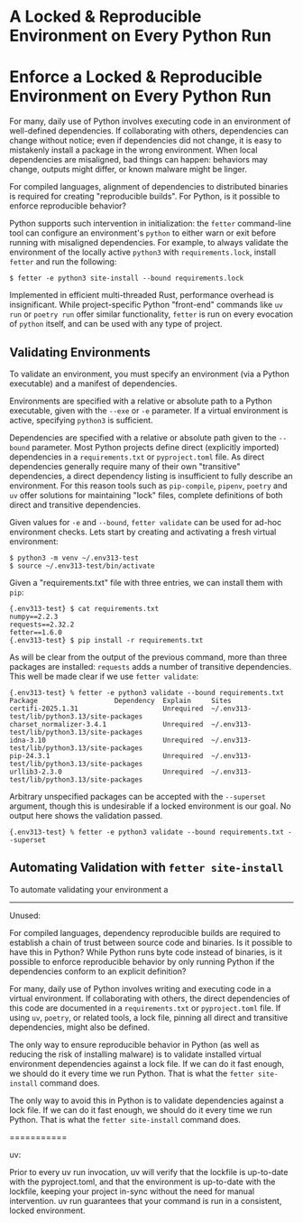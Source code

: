 
# A Locked & Reproducible Environment on Every Python Run

# Enforce a Locked & Reproducible Environment on Every Python Run

<!--
# Stop Running Python Blind: Ensure Package Alignment with Every Python Execution
# Stop Running Python Blind: Ensure a Reproducible Environment with Every Python Execution
# Ensure a Reproducible Environment for Every Python Run
# Make Every Python Execution Predictable and Reproducible -->

For many, daily use of Python involves executing code in an environment of well-defined dependencies. If collaborating with others, dependencies can change without notice; even if dependencies did not change, it is easy to mistakenly install a package in the wrong environment. When local dependencies are misaligned, bad things can happen: behaviors may change, outputs might differ, or known malware might be linger.

For compiled languages, alignment of dependencies to distributed binaries is required for creating "reproducible builds". For Python, is it possible to enforce reproducible behavior?

Python supports such intervention in initialization: the `fetter` command-line tool can configure an environment's `python` to either warn or exit before running with misaligned dependencies. For example, to always validate the environment of the locally active `python3` with `requirements.lock`, install `fetter` and run the following:

```shell
$ fetter -e python3 site-install --bound requirements.lock
```

Implemented in efficient multi-threaded Rust, performance overhead is insignificant. While project-specific Python "front-end" commands like `uv run` or `poetry run` offer similar functionality, `fetter` is run on every evocation of `python` itself, and can be used with any type of project.

## Validating Environments

To validate an environment, you must specify an environment (via a Python executable) and a manifest of dependencies.

Environments are specified with a relative or absolute path to a Python executable, given with the `--exe` or `-e` parameter. If a virtual environment is active, specifying `python3` is sufficient.

Dependencies are specified with a relative or absolute path given to the `--bound` parameter. Most Python projects define direct (explicitly imported) dependencies in a `requirements.txt` or `pyproject.toml` file. As direct dependencies generally require many of their own "transitive" dependencies, a direct dependency listing is insufficient to fully describe an environment. For this reason tools such as `pip-compile`, `pipenv`, `poetry` and `uv` offer solutions for maintaining "lock" files, complete definitions of both direct and transitive dependencies.

Given values for `-e` and `--bound`, `fetter validate` can be used for ad-hoc environment checks. Lets start by creating and activating a fresh virtual environment:

```shell
$ python3 -m venv ~/.env313-test
$ source ~/.env313-test/bin/activate
```

Given a "requirements.txt" file with three entries, we can install them with `pip`:

```
{.env313-test} $ cat requirements.txt
numpy==2.2.3
requests==2.32.2
fetter==1.6.0
{.env313-test} $ pip install -r requirements.txt
```

As will be clear from the output of the previous command, more than three packages are installed: `requests` adds a number of transitive dependencies. This well be made clear if we use `fetter validate`:

```shell
{.env313-test} % fetter -e python3 validate --bound requirements.txt
Package                   Dependency  Explain     Sites
certifi-2025.1.31                     Unrequired  ~/.env313-test/lib/python3.13/site-packages
charset_normalizer-3.4.1              Unrequired  ~/.env313-test/lib/python3.13/site-packages
idna-3.10                             Unrequired  ~/.env313-test/lib/python3.13/site-packages
pip-24.3.1                            Unrequired  ~/.env313-test/lib/python3.13/site-packages
urllib3-2.3.0                         Unrequired  ~/.env313-test/lib/python3.13/site-packages
```

Arbitrary unspecified packages can be accepted with the `--superset` argument, though this is undesirable if a locked environment is our goal. No output here shows the validation passed.

```shell
{.env313-test} % fetter -e python3 validate --bound requirements.txt --superset
```





## Automating Validation with `fetter site-install`

To automate validating your environment a




----------

Unused:

For compiled languages, dependency reproducible builds are required to establish a chain of trust between source code and binaries. Is it possible to have this in Python? While Python runs byte code instead of binaries, is it possible to enforce reproducible behavior by only running Python if the dependencies conform to an explicit definition?


For many, daily use of Python involves writing and executing code in a virtual environment. If collaborating with others, the direct dependencies of this code are documented in a `requirements.txt` or `pyproject.toml` file. If using `uv`, `poetry`, or related tools, a lock file, pinning all direct and transitive dependencies, might also be defined.

The only way to ensure reproducible behavior in Python (as well as reducing the risk of installing malware) is to validate installed virtual environment dependencies against a lock file. If we can do it fast enough, we should do it every time we run Python. That is what the `fetter site-install` command does.

The only way to avoid this in Python is to validate dependencies against a lock file. If we can do it fast enough, we should do it every time we run Python. That is what the `fetter site-install` command does.




===========

uv:

Prior to every uv run invocation, uv will verify that the lockfile is up-to-date with the pyproject.toml, and that the environment is up-to-date with the lockfile, keeping your project in-sync without the need for manual intervention. uv run guarantees that your command is run in a consistent, locked environment.




